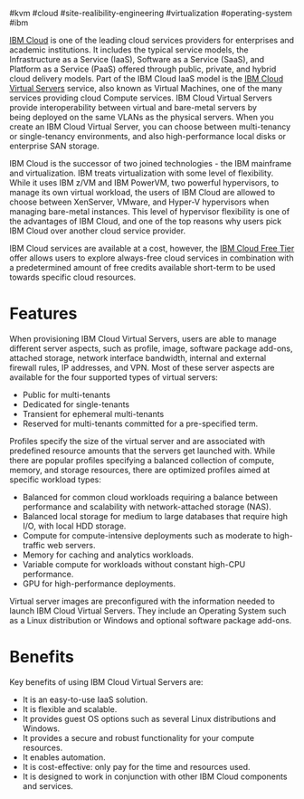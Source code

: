 #kvm #cloud #site-realibility-engineering #virtualization #operating-system #ibm 

[IBM Cloud](https://www.ibm.com/cloud) is one of the leading cloud services providers for enterprises and academic institutions. It includes the typical service models, the Infrastructure as a Service (IaaS), Software as a Service (SaaS), and Platform as a Service (PaaS) offered through public, private, and hybrid cloud delivery models. Part of the IBM Cloud IaaS model is the [IBM Cloud Virtual Servers](https://www.ibm.com/cloud/virtual-servers) service, also known as Virtual Machines, one of the many services providing cloud Compute services. IBM Cloud Virtual Servers provide interoperability between virtual and bare-metal servers by being deployed on the same VLANs as the physical servers. When you create an IBM Cloud Virtual Server, you can choose between multi-tenancy or single-tenancy environments, and also high-performance local disks or enterprise SAN storage.

IBM Cloud is the successor of two joined technologies - the IBM mainframe and virtualization. IBM treats virtualization with some level of flexibility. While it uses IBM z/VM and IBM PowerVM, two powerful hypervisors, to manage its own virtual workload, the users of IBM Cloud are allowed to choose between XenServer, VMware, and Hyper-V hypervisors when managing bare-metal instances. This level of hypervisor flexibility is one of the advantages of IBM Cloud, and one of the top reasons why users pick IBM Cloud over another cloud service provider.

IBM Cloud services are available at a cost, however, the [IBM Cloud Free Tier](https://www.ibm.com/cloud/free) offer allows users to explore always-free cloud services in combination with a predetermined amount of free credits available short-term to be used towards specific cloud resources.

# Features
When provisioning IBM Cloud Virtual Servers, users are able to manage different server aspects, such as profile, image, software package add-ons, attached storage, network interface bandwidth, internal and external firewall rules, IP addresses, and VPN. Most of these server aspects are available for the four supported types of virtual servers: 
- Public for multi-tenants
- Dedicated for single-tenants
- Transient for ephemeral multi-tenants
- Reserved for multi-tenants committed for a pre-specified term.

Profiles specify the size of the virtual server and are associated with predefined resource amounts that the servers get launched with. While there are popular profiles specifying a balanced collection of compute, memory, and storage resources, there are optimized profiles aimed at specific workload types:

- Balanced for common cloud workloads requiring a balance between performance and scalability with network-attached storage (NAS).
- Balanced local storage for medium to large databases that require high I/O, with local HDD storage.
- Compute for compute-intensive deployments such as moderate to high-traffic web servers.
- Memory for caching and analytics workloads.
- Variable compute for workloads without constant high-CPU performance.
- GPU for high-performance deployments.

Virtual server images are preconfigured with the information needed to launch IBM Cloud Virtual Servers. They include an Operating System such as a Linux distribution or Windows and optional software package add-ons.

# Benefits
Key benefits of using IBM Cloud Virtual Servers are:
- It is an easy-to-use IaaS solution.
- It is flexible and scalable.
- It provides guest OS options such as several Linux distributions and Windows.
- It provides a secure and robust functionality for your compute resources.
- It enables automation.
- It is cost-effective: only pay for the time and resources used.
- It is designed to work in conjunction with other IBM Cloud components and services.
